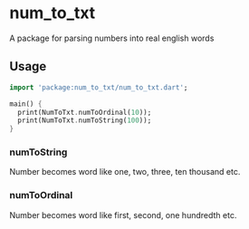 # num_to_txt

A package for parsing numbers into real english words

## Usage

```dart
import 'package:num_to_txt/num_to_txt.dart';

main() {
  print(NumToTxt.numToOrdinal(10));
  print(NumToTxt.numToString(100));
}

```

### numToString

Number becomes word like one, two, three, ten thousand etc.

### numToOrdinal

Number becomes word like first, second, one hundredth etc.
